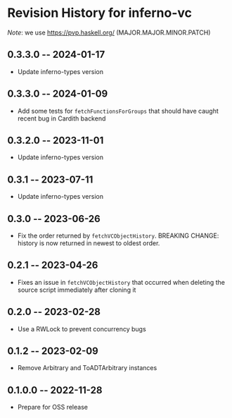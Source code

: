 # Revision History for inferno-vc
*Note*: we use https://pvp.haskell.org/ (MAJOR.MAJOR.MINOR.PATCH)

## 0.3.3.0 -- 2024-01-17
* Update inferno-types version

## 0.3.3.0 -- 2024-01-09
* Add some tests for `fetchFunctionsForGroups` that should have caught recent bug in Cardith backend

## 0.3.2.0 -- 2023-11-01
* Update inferno-types version

## 0.3.1 -- 2023-07-11
* Update inferno-types version

## 0.3.0 -- 2023-06-26
* Fix the order returned by `fetchVCObjectHistory`. BREAKING CHANGE: history is now returned in newest to oldest order.

## 0.2.1 -- 2023-04-26
* Fixes an issue in `fetchVCObjectHistory` that occurred when deleting the source script immediately after cloning it

## 0.2.0 -- 2023-02-28
* Use a RWLock to prevent concurrency bugs

## 0.1.2 -- 2023-02-09
* Remove Arbitrary and ToADTArbitrary instances

## 0.1.0.0 -- 2022-11-28
* Prepare for OSS release
